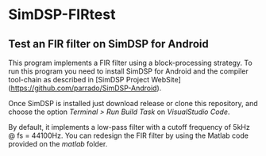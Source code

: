 # SimDSP-FIRtest
## Test an FIR filter on SimDSP for Android

This program implements a FIR filter using a block-processing strategy. To run this program you need to install SimDSP for Android and the compiler tool-chain as described in [SimDSP Project WebSite] (https://github.com/parrado/SimDSP-Android). 

Once SimDSP is installed just download release or clone this repository, and choose the option *Terminal > Run Build Task* on *VisualStudio Code*.  

By default, it implements a low-pass filter with a cutoff frequency of 5kHz @ fs = 44100Hz. You can redesign the FIR filter by using the Matlab code provided on the *matlab* folder.
